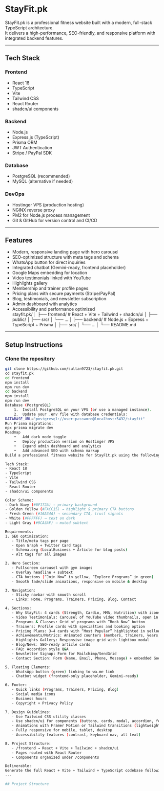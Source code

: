 # StayFit.pk

StayFit.pk is a professional fitness website built with a modern, full-stack TypeScript architecture.  
It delivers a high-performance, SEO-friendly, and responsive platform with integrated backend features.

---

## Tech Stack

### Frontend
- React 18  
- TypeScript  
- Vite  
- Tailwind CSS  
- React Router  
- shadcn/ui components  

### Backend
- Node.js  
- Express.js (TypeScript)  
- Prisma ORM  
- JWT Authentication  
- Stripe / PayPal SDK  

### Database
- PostgreSQL (recommended)  
- MySQL (alternative if needed)  

### DevOps
- Hostinger VPS (production hosting)  
- NGINX reverse proxy  
- PM2 for Node.js process management  
- Git & GitHub for version control and CI/CD  

---

## Features

- Modern, responsive landing page with hero carousel  
- SEO-optimized structure with meta tags and schema  
- WhatsApp button for direct inquiries  
- Integrated chatbot (Gemini-ready, frontend placeholder)  
- Google Maps embedding for location  
- Video testimonials linked with YouTube  
- Highlights gallery  
- Membership and trainer profile pages  
- Pricing plans with secure payments (Stripe/PayPal)  
- Blog, testimonials, and newsletter subscription  
- Admin dashboard with analytics  
- Accessibility and performance optimized  
stayfit.pk/
│
├── frontend/       # React + Vite + Tailwind + shadcn/ui
│   ├── public/
│   ├── src/
│   └── …
│
├── backend/        # Node.js + Express + TypeScript + Prisma
│   ├── src/
│   └── …
│
└── README.md
---

## Setup Instructions

### Clone the repository
```bash
git clone https://github.com/sultan9723/stayfit.pk.git
cd stayfit.pk
cd frontend
npm install
npm run dev
cd backend
npm install
npm run dev
Database (PostgreSQL)
	1.	Install PostgreSQL on your VPS (or use a managed instance).
	2.	Update your .env file with database credentials:
DATABASE_URL="postgresql://user:password@localhost:5432/stayfit"
Run Prisma migrations:
npx prisma migrate dev
Roadmap
	•	Add dark mode toggle
	•	Deploy production version on Hostinger VPS
	•	Expand admin dashboard and analytics
	•	Add advanced SEO with schema markup
Build a professional fitness website for StayFit.pk using the following tech stack:

Tech Stack:
- React 18
- TypeScript
- Vite
- Tailwind CSS
- React Router
- shadcn/ui components

Color Scheme:
- Dark Navy (#0F172A) → primary background
- Golden Yellow (#FACC15) → highlight & primary CTA buttons
- Fresh Green (#16A34A) → secondary CTA, trust signals
- White (#FFFFFF) → text on dark
- Light Gray (#9CA3AF) → muted subtext

Requirements:
1. SEO optimization:
   - Title/meta tags per page
   - Open Graph + Twitter Card tags
   - Schema.org (LocalBusiness + Article for blog posts)
   - Alt tags for all images

2. Hero Section:
   - Fullscreen carousel with gym images
   - Overlay headline + subtext
   - CTA buttons (“Join Now” in yellow, “Explore Programs” in green)
   - Smooth fade/slide animations, responsive on mobile & desktop

3. Navigation:
   - Sticky navbar with smooth scroll
   - Links: Home, Programs, Trainers, Pricing, Blog, Contact

4. Sections:
   - Why StayFit: 4 cards (Strength, Cardio, MMA, Nutrition) with icons
   - Video Testimonials: Carousel of YouTube video thumbnails, open in lightbox
   - Programs & Classes: Grid of programs with “Book Now” button
   - Trainers: Profile cards with specialties and booking option
   - Pricing Plans: 3–4 cards with “Most Popular” highlighted in yellow
   - Achievements/Metrics: Animated counters (members, trainers, years, transformations)
   - Highlights Gallery: Responsive image grid with lightbox modal
   - Blog/News: SEO-ready article cards
   - FAQ: Accordion style Q&A
   - Newsletter Signup: Form for Mailchimp/SendGrid
   - Contact Section: Form (Name, Email, Phone, Message) + embedded Google Map

5. Floating Elements:
   - WhatsApp button (green) linking to wa.me link
   - Chatbot widget (frontend-only placeholder, Gemini-ready)

6. Footer:
   - Quick links (Programs, Trainers, Pricing, Blog)
   - Social media icons
   - Business hours
   - Copyright + Privacy Policy

7. Design Guidelines:
   - Use Tailwind CSS utility classes
   - Use shadcn/ui for components (buttons, cards, modal, accordion, forms)
   - Animations with Framer Motion or Tailwind transitions (lightweight, smooth)
   - Fully responsive for mobile, tablet, desktop
   - Accessibility features (contrast, keyboard nav, alt text)

8. Project Structure:
   - /frontend → React + Vite + Tailwind + shadcn/ui
   - Pages routed with React Router
   - Components organized under /components

Deliverable:
Generate the full React + Vite + Tailwind + TypeScript codebase following these requirements, ready to run with npm install && npm run dev.
---

## Project Structure
